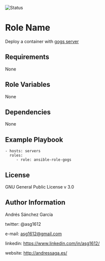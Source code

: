![Status](https://www.travis-ci.org/asg1612/ansible-role-gogs.svg?branch=master)

Role Name
=========

Deploy a container with [gogs server](https://gogs.io/)

Requirements
------------

None

Role Variables
--------------

None


Dependencies
------------

None

Example Playbook
----------------

    - hosts: servers
      roles:
         - role: ansible-role-gogs

License
-------

GNU General Public License v 3.0


Author Information
------------------

Andrés Sánchez García

twitter: @asg1612

e-mail: asg1612@gmail.com

linkedin: https://www.linkedin.com/in/asg1612/

website: http://andressaga.es/
